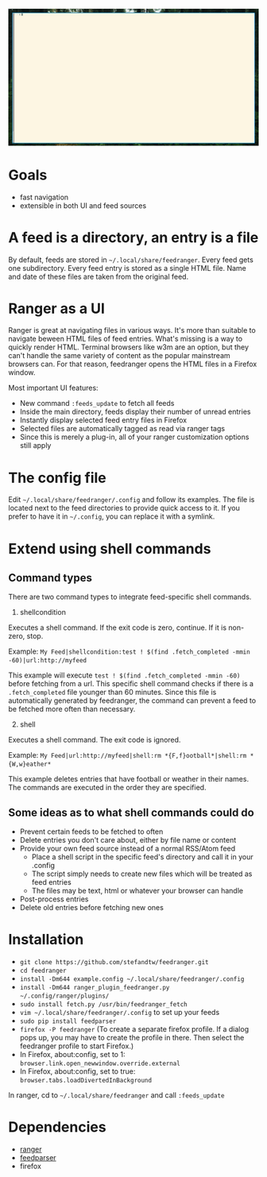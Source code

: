 ![example](example.gif)


Goals
=====

* fast navigation
* extensible in both UI and feed sources


A feed is a directory, an entry is a file
=========================================

By default, feeds are stored in `~/.local/share/feedranger`. Every feed gets one subdirectory. Every feed entry is stored as a single HTML file. Name and date of these files are taken from the original feed.


Ranger as a UI
==============

Ranger is great at navigating files in various ways. It's more than suitable to navigate beween HTML files of feed entries. What's missing is a way to quickly render HTML. Terminal browsers like w3m are an option, but they can't handle the same variety of content as the popular mainstream browsers can. For that reason, feedranger opens the HTML files in a Firefox window.

Most important UI features:

* New command `:feeds_update` to fetch all feeds
* Inside the main directory, feeds display their number of unread entries
* Instantly display selected feed entry files in Firefox
* Selected files are automatically tagged as read via ranger tags
* Since this is merely a plug-in, all of your ranger customization options still apply


The config file
===============

Edit `~/.local/share/feedranger/.config` and follow its examples. The file is located next to the feed directories to provide quick access to it. If you prefer to have it in `~/.config`, you can replace it with a symlink.


Extend using shell commands
===========================

Command types
-------------

There are two command types to integrate feed-specific shell commands.

1) shellcondition

Executes a shell command. If the exit code is zero, continue. If it is non-zero, stop.

Example: `My Feed|shellcondition:test ! $(find .fetch_completed -mmin -60)|url:http://myfeed`

This example will execute `test ! $(find .fetch_completed -mmin -60)` before fetching from a url. This specific shell command checks if there is a `.fetch_completed` file younger than 60 minutes. Since this file is automatically generated by feedranger, the command can prevent a feed to be fetched more often than necessary.

2) shell

Executes a shell command. The exit code is ignored.

Example: `My Feed|url:http://myfeed|shell:rm *{F,f}ootball*|shell:rm *{W,w}eather*`

This example deletes entries that have football or weather in their names. The commands are executed in the order they are specified.

Some ideas as to what shell commands could do
---------------------------------------------

* Prevent certain feeds to be fetched to often
* Delete entries you don't care about, either by file name or content
* Provide your own feed source instead of a normal RSS/Atom feed
  * Place a shell script in the specific feed's directory and call it in your .config
  * The script simply needs to create new files which will be treated as feed entries
  * The files may be text, html or whatever your browser can handle
* Post-process entries
* Delete old entries before fetching new ones


Installation
============

* `git clone https://github.com/stefandtw/feedranger.git`
* `cd feedranger`
* `install -Dm644 example.config ~/.local/share/feedranger/.config`
* `install -Dm644 ranger_plugin_feedranger.py ~/.config/ranger/plugins/`
* `sudo install fetch.py /usr/bin/feedranger_fetch`
* `vim ~/.local/share/feedranger/.config` to set up your feeds
* `sudo pip install feedparser`
* `firefox -P feedranger` (To create a separate firefox profile. If a dialog pops up, you may have to create the profile in there. Then select the feedranger profile to start Firefox.)
* In Firefox, about:config, set to 1: `browser.link.open_newwindow.override.external`
* In Firefox, about:config, set to true: `browser.tabs.loadDivertedInBackground`

In ranger, cd to `~/.local/share/feedranger` and call `:feeds_update`


Dependencies
============

* [ranger](https://github.com/ranger/ranger)
* [feedparser](https://pypi.org/project/feedparser/)
* firefox

